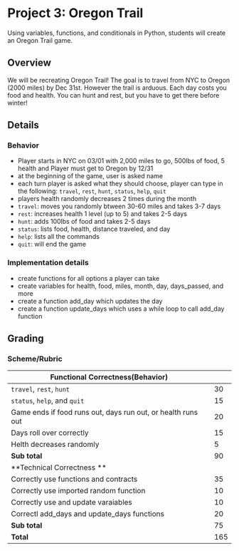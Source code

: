 # Project 3: Oregon Trail

Using variables, functions, and conditionals in Python, students will create an Oregon Trail game. 

## Overview
We will be recreating Oregon Trail! The goal is to travel from NYC to Oregon (2000 miles) by Dec 31st. However the trail is arduous. Each day costs you food and health. You can hunt and rest, but you have to get there before winter! 

## Details 
### Behavior 
* Player starts in NYC on 03/01 with 2,000 miles to go, 500lbs of food, 5 health and Player must get to Oregon by 12/31
* at the beginning of the game, user is asked name
* each turn player is asked what they should choose, player can type in the following: `travel`, `rest`, `hunt`, `status`, `help`, `quit`
* players health randomly decreases 2 times during the month 
* `travel`: moves you randomly btween 30-60 miles and takes 3-7 days
* `rest`: increases health 1 level (up to 5) and takes 2-5 days
* `hunt`: adds 100lbs of food and takes 2-5 days
* `status`: lists food, health, distance traveled, and day
* `help`: lists all the commands
* `quit`: will end the game
### Implementation details 
* create functions for all options a player can take
* create variables for health, food, miles, month, day, days_passed, and more
* create a function add_day which updates the day 
* create a function update_days which uses a while loop to call add_day function

## Grading 
### Scheme/Rubric
| Functional Correctness(Behavior)                                |     |
| --------------------------------------------------------------- |-----|
| `travel`, `rest`, `hunt`                                        | 30  |
| `status`, `help`, and `quit`                                    | 15  |
| Game ends if food runs out, days run out, or health runs out    | 20  |
| Days roll over correctly	                                       | 15  | 
| Helth decreases randomly	                                       | 5   | 
| **Sub total**                                                   | 90  |
| **Technical Correctness   **                                    |     |
| Correctly use functions and contracts                           | 35  |
| Correctly use imported random function                          | 10  |
| Correctly use and update varaiables                             | 10  |
| Correctl add_days and update_days functions                     | 20  |
| **Sub total**                                                   | 75  |
| **Total**                                                       | 165 |


